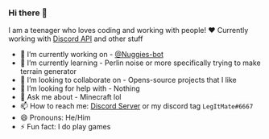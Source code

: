 ### Hi there 👋

I am a teenager who loves coding and working with people! ❤️
Currently working with [Discord API](https://discord.com/developers/docs/intro) and other stuff

- 🔭 I’m currently working on - [@Nuggies-bot](https://github.com/Nuggies-bot)
- 🌱 I’m currently learning - Perlin noise or more specifically trying to make terrain generator
- 👯 I’m looking to collaborate on - Opens-source projects that I like
- 🤔 I’m looking for help with - Nothing
- 💬 Ask me about - Minecraft lol
- 📫 How to reach me: [Discord Server](https://discord.gg/Z5skYQzHBV) or my discord tag `LegItMate#6667`
- 😄 Pronouns: He/Him
- ⚡ Fun fact: I do play games
